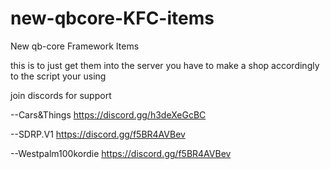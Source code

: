 # new-qbcore-KFC-items
New qb-core Framework Items

this is to just get them into the server you have to make a shop accordingly to the script your using

join discords for support

--Cars&Things
https://discord.gg/h3deXeGcBC

--SDRP.V1
https://discord.gg/f5BR4AVBev

--Westpalm100kordie
https://discord.gg/f5BR4AVBev
